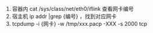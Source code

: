 1. 容器内 cat  /sys/class/net/eth0/iflink    查看网卡编号
2. 宿主机 ip addr |grep  {编号}  ，找到对应网卡
3. tcpdump -i {网卡} -w  /tmp/xxx.pacp  -XXX -s 2000 tcp